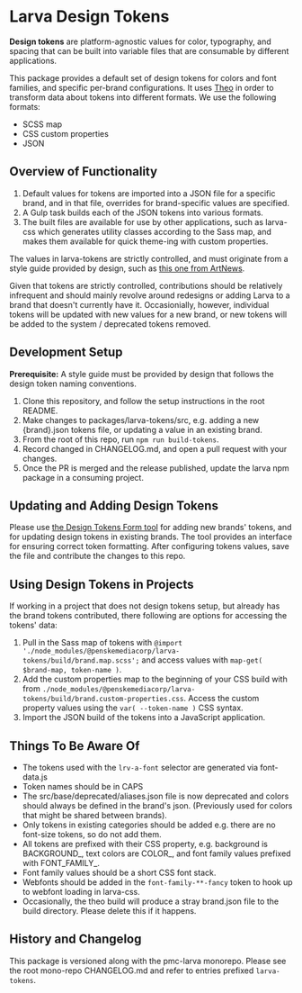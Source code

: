 # Larva Design Tokens

**Design tokens** are platform-agnostic values for color, typography, and spacing that can be built into variable files that are consumable by different applications.

This package provides a default set of design tokens for colors and font families, and specific per-brand configurations. It uses [Theo](https://github.com/salesforce-ux/theo/) in order to transform data about tokens into different formats. We use the following formats:

* SCSS map
* CSS custom properties
* JSON

## Overview of Functionality

1. Default values for tokens are imported into a JSON file for a specific brand, and in that file, overrides for brand-specific values are specified.
2. A Gulp task builds each of the JSON tokens into various formats.
3. The built files are available for use by other applications, such as larva-css which generates utility classes according to the Sass map, and makes them available for quick theme-ing with custom properties.

The values in larva-tokens are strictly controlled, and must originate from a style guide provided by design, such as [this one from ArtNews](https://projects.invisionapp.com/share/FVQGKHESJQZ#/screens/384190276).

Given that tokens are strictly controlled, contributions should be relatively infrequent and should mainly revolve around redesigns or adding Larva to a brand that doesn't currently have it. Occasionially, however, individual tokens will be updated with new values for a new brand, or new tokens will be added to the system / deprecated tokens removed.

## Development Setup

**Prerequisite:** A style guide must be provided by design that follows the design token naming conventions.

1. Clone this repository, and follow the setup instructions in the root README.
2. Make changes to packages/larva-tokens/src, e.g. adding a new {brand}.json tokens file, or updating a value in an existing brand.
5. From the root of this repo, run `npm run build-tokens`.
6. Record changed in CHANGELOG.md, and open a pull request with your changes.
7. Once the PR is merged and the release published, update the larva npm package in a consuming project.

## Updating and Adding Design Tokens

Please use [the Design Tokens Form tool](https://confluence.pmcdev.io/x/f4GzB) for adding new brands' tokens, and for updating design tokens in existing brands. The tool provides an interface for ensuring correct token formatting. After configuring tokens values, save the file and contribute the changes to this repo.

## Using Design Tokens in Projects

If working in a project that does not design tokens setup, but already has the brand tokens contributed, there following are options for accessing the tokens' data:

1. Pull in the Sass map of tokens with `@import './node_modules/@penskemediacorp/larva-tokens/build/brand.map.scss';` and access values with `map-get( $brand-map, token-name )`.
2. Add the custom properties map to the beginning of your CSS build with from `./node_modules/@penskemediacorp/larva-tokens/build/brand.custom-properties.css`. Access the custom property values using the `var( --token-name )` CSS syntax.
3. Import the JSON build of the tokens into a JavaScript application.

## Things To Be Aware Of

* The tokens used with the `lrv-a-font` selector are generated via font-data.js
* Token names should be in CAPS
* The src/base/deprecated/aliases.json file is now deprecated and colors should always be defined in the brand's json. (Previously used for colors that might be shared between brands).
* Only tokens in existing categories should be added e.g. there are no font-size tokens, so do not add them.
* All tokens are prefixed with their CSS property, e.g. background is BACKGROUND_, text colors are COLOR_, and font family values prefixed with FONT_FAMILY_.
* Font family values should be a short CSS font stack.
* Webfonts should be added in the `font-family-**-fancy` token to hook up to webfont loading in larva-css.
* Occasionally, the theo build will produce a stray brand.json file to the build directory. Please delete this if it happens.

## History and Changelog

This package is versioned along with the pmc-larva monorepo. Please see the root mono-repo CHANGELOG.md and refer to entries prefixed `larva-tokens`.
